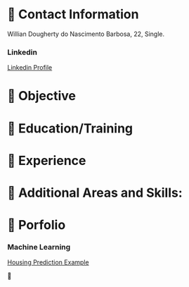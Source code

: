 # :blue_book: Contact Information
Willian Dougherty do Nascimento Barbosa, 22, Single.

### **Linkedin**
[Linkedin Profile](https://www.linkedin.com/in/willian-dougherty-n-barbosa-245198b0/)

# :blue_book: Objective

# :blue_book: Education/Training

# :blue_book: Experience

# :blue_book: Additional Areas and Skills:

# :blue_book: Porfolio
### Machine Learning
[Housing Prediction Example](https://github.com/devwdougherty/housing-prediction-example)

:art:




